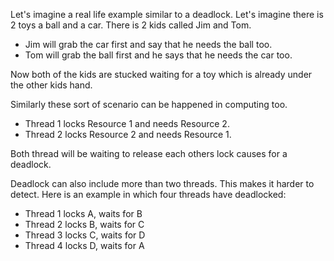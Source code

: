 Let's imagine a real life example similar to a deadlock.
Let's imagine there is 2 toys a ball and a car. There is 2 kids called Jim and Tom. 
- Jim will grab the car first and say that he needs the ball too.
- Tom will grab the ball first and he says that he needs the car too.

Now both of the kids are stucked waiting for a toy which is already under the other kids hand.

Similarly these sort of scenario can be happened in computing too.
- Thread 1 locks Resource 1 and needs Resource 2.
- Thread 2 locks Resource 2 and needs Resource 1.

Both thread will be waiting to release each others lock causes for a deadlock.

Deadlock can also include more than two threads. This makes it harder to detect. Here is an example in which four threads have deadlocked:

- Thread 1  locks A, waits for B
- Thread 2  locks B, waits for C
- Thread 3  locks C, waits for D
- Thread 4  locks D, waits for A